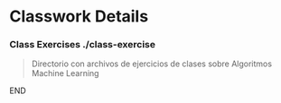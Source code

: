 # Classwork Details

### Class Exercises ./class-exercise
> Directorio con archivos de ejercicios de clases sobre Algoritmos Machine Learning

END